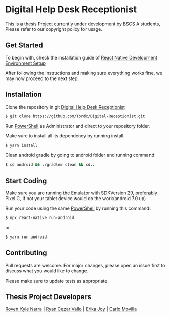 # Digital Help Desk Receptionist

This is a thesis Project currently under development by BSCS A students, Please refer to our copyright policy for usage.

## Get Started
To begin with, check the installation guide of [React Native Development Environment Setup](https://reactnative.dev/docs/environment-setup)

After following the instructions and making sure everything works fine, we may now proceed to the next step.

## Installation 

Clone the repository in git [Digital Help Desk Receptionist](https://github.com/Tordx/Digital-Receptionist.git)


```bash
$ git clone https://github.com/Tordx/Digital-Receptionist.git
```

Run [PowerShell]() as Administrator and direct to your repository folder.

Make sure to install all its dependency by running install.

```bash
$ yarn install
```
Clean android gradle by going to android folder and running command:

```bash
$ cd android && ./gradlew clean && cd..
```

## Start Coding

Make sure you are running the Emulator with SDKVersion 29, preferably Pixel C, if not your tablet device would do the work(android 7.0 up)

Run your code using the same [PowerShell]() by running this command:

```bash
$ npx react-native run-android
```
or
```bash
$ yarn run android
```

## Contributing

Pull requests are welcome. For major changes, please open an issue first
to discuss what you would like to change.

Please make sure to update tests as appropriate.

## Thesis Project Developers
[Roven Kyle Narra](facebook.com/Alsorry) | [Ryan Cezar Vallo]() | [Erika Joy]() | [Carlo Movilla]()
